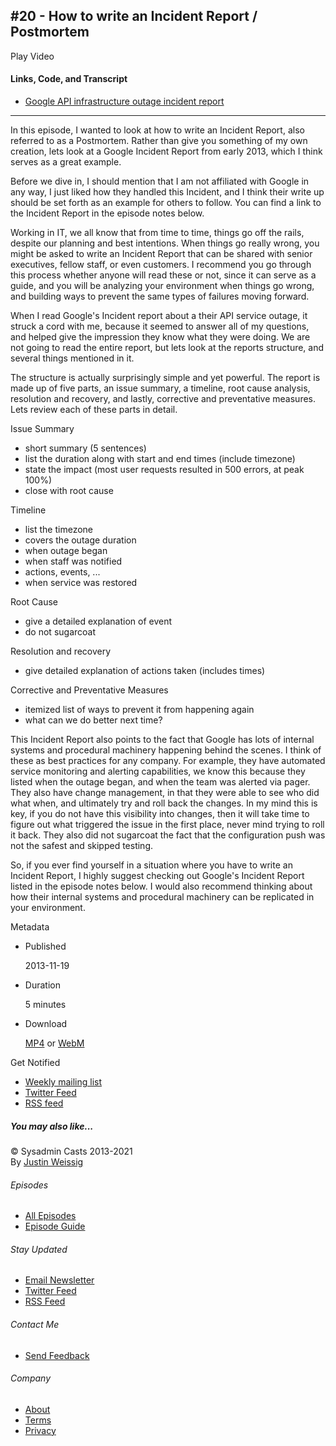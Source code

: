 #20 - How to write an Incident Report / Postmortem
--------------------------------------------------

Play Video

#### Links, Code, and Transcript

-   [Google API infrastructure outage incident report](http://googledevelopers.blogspot.ca/2013/05/google-api-infrastructure-outage_3.html)

* * * * *

In this episode, I wanted to look at how to write an Incident Report, also referred to as a Postmortem. Rather than give you something of my own creation, lets look at a Google Incident Report from early 2013, which I think serves as a great example.

Before we dive in, I should mention that I am not affiliated with Google in any way, I just liked how they handled this Incident, and I think their write up should be set forth as an example for others to follow. You can find a link to the Incident Report in the episode notes below.

Working in IT, we all know that from time to time, things go off the rails, despite our planning and best intentions. When things go really wrong, you might be asked to write an Incident Report that can be shared with senior executives, fellow staff, or even customers. I recommend you go through this process whether anyone will read these or not, since it can serve as a guide, and you will be analyzing your environment when things go wrong, and building ways to prevent the same types of failures moving forward.

When I read Google's Incident report about a their API service outage, it struck a cord with me, because it seemed to answer all of my questions, and helped give the impression they know what they were doing. We are not going to read the entire report, but lets look at the reports structure, and several things mentioned in it.

The structure is actually surprisingly simple and yet powerful. The report is made up of five parts, an issue summary, a timeline, root cause analysis, resolution and recovery, and lastly, corrective and preventative measures. Lets review each of these parts in detail.

Issue Summary

-   short summary (5 sentences)
-   list the duration along with start and end times (include timezone)
-   state the impact (most user requests resulted in 500 errors, at peak 100%)
-   close with root cause

Timeline

-   list the timezone
-   covers the outage duration
-   when outage began
-   when staff was notified
-   actions, events, ...
-   when service was restored

Root Cause

-   give a detailed explanation of event
-   do not sugarcoat

Resolution and recovery

-   give detailed explanation of actions taken (includes times)

Corrective and Preventative Measures

-   itemized list of ways to prevent it from happening again
-   what can we do better next time?

This Incident Report also points to the fact that Google has lots of internal systems and procedural machinery happening behind the scenes. I think of these as best practices for any company. For example, they have automated service monitoring and alerting capabilities, we know this because they listed when the outage began, and when the team was alerted via pager. They also have change management, in that they were able to see who did what when, and ultimately try and roll back the changes. In my mind this is key, if you do not have this visibility into changes, then it will take time to figure out what triggered the issue in the first place, never mind trying to roll it back. They also did not sugarcoat the fact that the configuration push was not the safest and skipped testing.

So, if you ever find yourself in a situation where you have to write an Incident Report, I highly suggest checking out Google's Incident Report listed in the episode notes below. I would also recommend thinking about how their internal systems and procedural machinery can be replicated in your environment.

Metadata

-   Published

    2013-11-19

-   Duration

    5 minutes

-   Download

    [MP4](https://assets.sysadmincasts.com/e/v/20-how-to-write-an-incident-report-postmortem.mp4) or [WebM](https://assets.sysadmincasts.com/e/v/20-how-to-write-an-incident-report-postmortem.webm)

Get Notified

-   [Weekly mailing list](https://sysadmincasts.com/get-notified)
-   [Twitter Feed](https://twitter.com/jweissig_)
-   [RSS feed](https://sysadmincasts.com/feed.rss)

##### You may also like...

© Sysadmin Casts 2013-2021\
By [Justin Weissig](https://twitter.com/jweissig_)

###### Episodes

-   [All Episodes](https://sysadmincasts.com/episodes)
-   [Episode Guide](https://sysadmincasts.com/episode-guide)

###### Stay Updated

-   [Email Newsletter](https://sysadmincasts.com/get-notified)
-   [Twitter Feed](https://twitter.com/jweissig_)
-   [RSS Feed](https://sysadmincasts.com/feed.rss)

###### Contact Me

-   [Send Feedback](https://sysadmincasts.com/feedback)

###### Company

-   [About](https://sysadmincasts.com/about)
-   [Terms](https://sysadmincasts.com/terms)
-   [Privacy](https://sysadmincasts.com/privacy)
